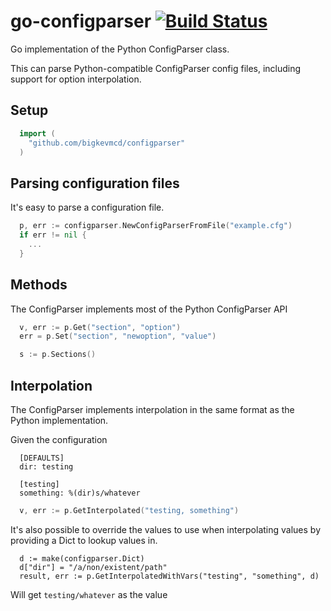 # go-configparser [![Build Status](https://travis-ci.org/bigkevmcd/go-configparser.png)](https://travis-ci.org/bigkevmcd/go-configparser)
Go implementation of the Python ConfigParser class.

This can parse Python-compatible ConfigParser config files, including support for option interpolation.

## Setup
```Go
  import (
    "github.com/bigkevmcd/configparser"
  )
```

## Parsing configuration files
It's easy to parse a configuration file.
```Go
  p, err := configparser.NewConfigParserFromFile("example.cfg")
  if err != nil {
    ...
  }
```

## Methods
The ConfigParser implements most of the Python ConfigParser API
```Go
  v, err := p.Get("section", "option")
  err = p.Set("section", "newoption", "value")

  s := p.Sections()
```

## Interpolation
The ConfigParser implements interpolation in the same format as the Python implementation.

Given the configuration

```
  [DEFAULTS]
  dir: testing

  [testing]
  something: %(dir)s/whatever
```

```Go
  v, err := p.GetInterpolated("testing, something")
```

It's also possible to override the values to use when interpolating values by providing a Dict to lookup values in.
```
  d := make(configparser.Dict)
  d["dir"] = "/a/non/existent/path"
  result, err := p.GetInterpolatedWithVars("testing", "something", d)
```

Will get ```testing/whatever``` as the value
